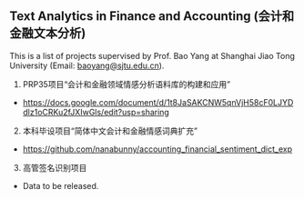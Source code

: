 Text Analytics in Finance and Accounting (会计和金融文本分析)
---
This is a list of projects supervised by Prof. Bao Yang at Shanghai Jiao Tong University (Email: baoyang@sjtu.edu.cn).

1. PRP35项目“会计和金融领域情感分析语料库的构建和应用”
- https://docs.google.com/document/d/1t8JaSAKCNW5qnVjH58cF0LJYDdlz1oCRKu2fJXIwGls/edit?usp=sharing

2. 本科毕设项目“简体中文会计和金融情感词典扩充”
- https://github.com/nanabunny/accounting_financial_sentiment_dict_exp

3. 高管签名识别项目
- Data to be released.
